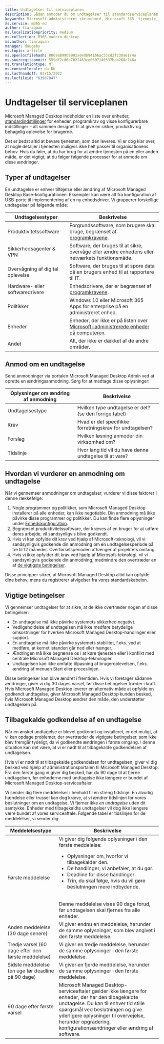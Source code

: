 ```yaml
---
title: Undtagelser til serviceplanen
description: Sådan anmoder du om undtagelser til standardserviceplanen
keywords: Microsoft-administreret skrivebord, Microsoft 365, tjeneste, dokumentation
ms.service: m365-md
author: tiaraquan
ms.localizationpriority: medium
ms.collection: M365-modern-desktop
ms.author: tiaraquan
manager: dougeby
ms.topic: article
ms.openlocfilehash: 8069a899b9992a0e8b941b6ac53cd2f230a6174a
ms.sourcegitcommit: 559df2c86a7822463ce0597140537bab260c746a
ms.translationtype: MT
ms.contentlocale: da-DK
ms.lasthandoff: 02/15/2022
ms.locfileid: "63587947"
---
```

# <a name="exceptions-to-the-service-plan"></a>Undtagelser til serviceplanen

Microsoft Managed Desktop indeholder en liste over enheder, [standardindstillinger](device-policies.md) for enheder, programkrav og visse konfigurerbare indstillinger – alt sammen designet til at give en sikker, produktiv og behagelig oplevelse for brugerne.[](../working-with-managed-desktop/config-setting-overview.md)

Det er bedst altid at bevare tjenesten, som den leveres. Vi er dog klar over, at nogle detaljer i tjenesten muligvis ikke helt passer til organisationens behov. Hvis du føler, at du har brug for at ændre tjenesten på en eller anden måde, er det vigtigt, at du følger følgende processer for at anmode om disse ændringer.

## <a name="types-of-exceptions"></a>Typer af undtagelser

En undtagelse er enhver tilføjelse eller ændring af Microsoft Managed Desktop Base-konfigurationen. Eksempler kan være alt fra konfiguration af USB-porte til implementering af en ny enhedsdriver. Vi grupperer forskellige undtagelser på følgende måde:

| Undtagelsestyper | Beskrivelse |
| ----- | ----- |
| Produktivitetssoftware | Forgrundssoftware, som brugere skal bruge, begrænset af [programkravene](mmd-app-requirements.md). |
| Sikkerhedsagenter & VPN | Software, der bruges til at sikre, overvåge eller ændre enhedens eller netværkets funktionsmåde. |
| Overvågning af digital oplevelse | Software, der bruges til at spore data på en brugers enhed til at rapportere til IT. |
| Hardware- eller softwaredrivere | Enhedsdrivere, der er begrænset af [programkravene](mmd-app-requirements.md). |
| Politikker | Windows 10 eller Microsoft 365 Apps for enterprise på en administreret enhed. |
| Enheder | Enheder, der ikke er på listen over [Microsoft-administrerede enheder på computeren](device-list.md). |
| Andet | Alt, der ikke er dækket af de andre områder. |

## <a name="request-an-exception"></a>Anmod om en undtagelse

Send anmodninger via portalen Microsoft Managed Desktop Admin ved at oprette en ændringsanmodning. Sørg for at medtage disse oplysninger:

| Oplysninger om ændring af anmodning | Beskrivelse |
| ----- | ----- |
| Undtagelsestype | Hvilken type undtagelse er det? (se den [forrige tabel](#types-of-exceptions)) |
| Krav | Hvad er det specifikke forretningskrav for undtagelsen? |
| Forslag | Hvilken løsning anmoder din virksomhed om? |
| Tidslinje | Hvor lang tid vil du have denne undtagelse til at vare? |

## <a name="how-we-assess-an-exception-request"></a>Hvordan vi vurderer en anmodning om undtagelse

Når vi gennemser anmodninger om undtagelser, vurderer vi disse faktorer i denne rækkefølge:

1. Nogle programmer og politikker, som Microsoft Managed Desktop installerer på alle enheder, kan ikke negotiable. Din anmodning må ikke påvirke disse programmer og politikker. Du kan finde flere oplysninger under [Enhedskonfiguration](device-policies.md).
2. Begrænset produktivitetssoftware, der kræves af en bruger for at udføre deres arbejde, vil sandsynligvis blive godkendt.
3. Hvis vi kan opfylde dit krav ved hjælp af Microsoft-teknologi, vil vi sandsynligvis godkende din anmodning om en undtagelsesperiode på tre til 12 måneder. Overførselsperioden afhænger af projektets omfang.
4. Hvis vi ikke opfylder dit krav ved hjælp af Microsoft-teknologi, vil vi sandsynligvis godkende din anmodning, medmindre den overtræder en af [de vigtigste betingelser](#key-conditions).  

Disse principper sikrer, at Microsoft Managed Desktop altid kan opfylde dine behov, mens du registrerer afvigelser fra vores standardskabelon.

## <a name="key-conditions"></a>Vigtige betingelser

Vi gennemser undtagelser for at sikre, at de ikke overtræder nogen af disse betingelser:

- En undtagelse må ikke påvirke systemets sikkerhed negativt.
- Vedligeholdelse af undtagelsen må ikke medføre betydelige omkostninger for hverken Microsoft Managed Desktop-handlinger eller support.
- En undtagelse må ikke påvirke systemets stabilitet, f.eks. ved at medføre, at kernetilstanden går ned eller hænger.
- Ændringen må ikke begrænse os i at køre tjenesten eller i konflikt med centrale Microsoft Managed Desktop-teknologier.
- Undtagelsen kan ikke omfatte tilpasning af brugeroplevelsen, f.eks. ændring af menuen Start eller proceslinjen.

Disse betingelser kan blive ændret i fremtiden. Hvis vi foretager sådanne ændringer, giver vi dig 30 dages varsel, før disse betingelser træder i kraft.  Hvis Microsoft Managed Desktop leverer en alternativ måde at opfylde en godkendt undtagelse, giver Microsoft Managed Desktop kunden besked, hvis Microsoft Managed Desktop ændrer den måde, den understøtter undtagelsen på.

## <a name="revoking-approval-for-an-exception"></a>Tilbagekalde godkendelse af en undtagelse

Når en ønsket undtagelse er blevet godkendt og installeret, er det muligt, at vi kan opdage problemer, der overtræder de vigtigste betingelser, som ikke blev fremgår tydeligt, da vi godkendte ændringen i første omgang. I denne situation kan det være, at vi er nødt til at tilbagekalde godkendelsen af undtagelsen.

Hvis vi er nødt til at tilbagekalde godkendelsen for undtagelsen, giver vi dig besked ved hjælp af administrationsportalen til Microsoft Managed Desktop. Fra den første gang vi giver dig besked, har du 90 dage til at fjerne undtagelsen, før enhederne med undtagelse ikke længere er bundet af Microsoft Managed Desktop-serviceaftaler.

Vi sender dig flere meddelelser i henhold til en streng tidslinje. En alvorlig hændelse eller trussel kan dog kræve, at vi ændrer tidslinjen for vores beslutninger om en undtagelse. Vi fjerner ikke *en undtagelse* uden dit samtykke. Enheder med tilbagekaldte undtagelser vil dog ikke længere være bundet af vores serviceaftale. Følgende tabel er tidslinjen for de meddelelser, vi sender dig:

| Meddelelsestype | Beskrivelse |
| ----- | ----- |
| Første meddelelse | Vi giver dig følgende oplysninger i den første meddelelse: <ul><li>Oplysninger om, hvorfor vi tilbagekalder den.</li><li>De handlinger, vi anbefaler, at du gør.</li><li>Deadline for disse handlinger.</li><Li>Trin, du skal følge, hvis du vil gøre beslutningen mere indbydende.</li></ul> <br>Denne meddelelse vises 90 dage forud, før undtagelsen skal fjernes fra alle enheder. |
| Anden meddelelse (30 dage senere) | Vi giver endnu en meddelelse, herunder de samme oplysninger, som blev angivet i den første meddelelse. |
| Tredje varsel (60 dage efter den første meddelelse) | Vi giver en tredje meddelelse, herunder de samme oplysninger i den første meddelelse. |
| Sidste meddelelse (en uge før deadline på 90 dage) | Vi giver en fjerde meddelelse, herunder de samme oplysninger i den første meddelelse. |
| 90 dage efter første varsel| Microsoft Managed Desktop-serviceaftaler gælder ikke længere for enheder, der har den tilbagekaldte undtagelse. Du kan til enhver tid stille spørgsmål ved beslutningen og give yderligere oplysninger til overvejelse, herunder opgradering, konfigurationsændringer eller ændring af software. |
